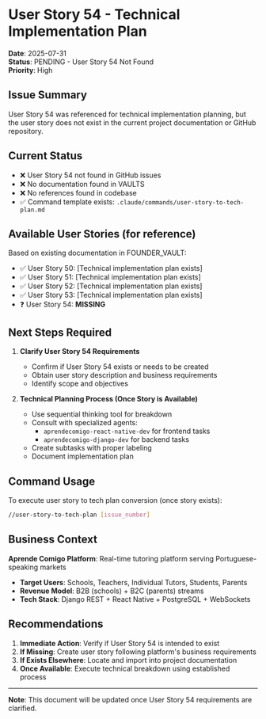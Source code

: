 # User Story 54 - Technical Implementation Plan

**Date**: 2025-07-31  
**Status**: PENDING - User Story 54 Not Found  
**Priority**: High  

## Issue Summary

User Story 54 was referenced for technical implementation planning, but the user story does not exist in the current project documentation or GitHub repository.

## Current Status

- ❌ User Story 54 not found in GitHub issues
- ❌ No documentation found in VAULTS
- ❌ No references found in codebase
- ✅ Command template exists: `.claude/commands/user-story-to-tech-plan.md`

## Available User Stories (for reference)

Based on existing documentation in FOUNDER_VAULT:
- ✅ User Story 50: [Technical implementation plan exists]
- ✅ User Story 51: [Technical implementation plan exists] 
- ✅ User Story 52: [Technical implementation plan exists]
- ✅ User Story 53: [Technical implementation plan exists]
- ❓ User Story 54: **MISSING**

## Next Steps Required

1. **Clarify User Story 54 Requirements**
   - Confirm if User Story 54 exists or needs to be created
   - Obtain user story description and business requirements
   - Identify scope and objectives

2. **Technical Planning Process (Once Story is Available)**
   - Use sequential thinking tool for breakdown
   - Consult with specialized agents:
     - `aprendecomigo-react-native-dev` for frontend tasks
     - `aprendecomigo-django-dev` for backend tasks
   - Create subtasks with proper labeling
   - Document implementation plan

## Command Usage

To execute user story to tech plan conversion (once story exists):
```bash
//user-story-to-tech-plan [issue_number]
```

## Business Context

**Aprende Comigo Platform**: Real-time tutoring platform serving Portuguese-speaking markets
- **Target Users**: Schools, Teachers, Individual Tutors, Students, Parents
- **Revenue Model**: B2B (schools) + B2C (parents) streams
- **Tech Stack**: Django REST + React Native + PostgreSQL + WebSockets

## Recommendations

1. **Immediate Action**: Verify if User Story 54 is intended to exist
2. **If Missing**: Create user story following platform's business requirements
3. **If Exists Elsewhere**: Locate and import into project documentation
4. **Once Available**: Execute technical breakdown using established process

---

**Note**: This document will be updated once User Story 54 requirements are clarified.
